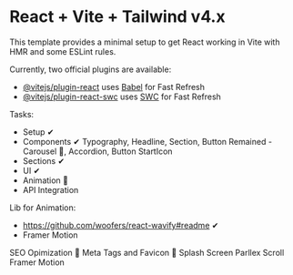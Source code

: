 # React + Vite + Tailwind v4.x

This template provides a minimal setup to get React working in Vite with HMR and some ESLint rules.

Currently, two official plugins are available:

- [@vitejs/plugin-react](https://github.com/vitejs/vite-plugin-react/blob/main/packages/plugin-react/README.md) uses [Babel](https://babeljs.io/) for Fast Refresh
- [@vitejs/plugin-react-swc](https://github.com/vitejs/vite-plugin-react-swc) uses [SWC](https://swc.rs/) for Fast Refresh



Tasks:
- Setup ✔
- Components ✔
Typography, Headline, Section, Button
Remained - Carousel 🔴, Accordion, Button StartIcon
- Sections ✔
- UI ✔
- Animation 🔴
- API Integration

Lib for Animation: 
- https://github.com/woofers/react-wavify#readme ✔
- Framer Motion

SEO Opimization 🔴
Meta Tags and Favicon 🔴
Splash Screen
Parllex Scroll
Framer Motion